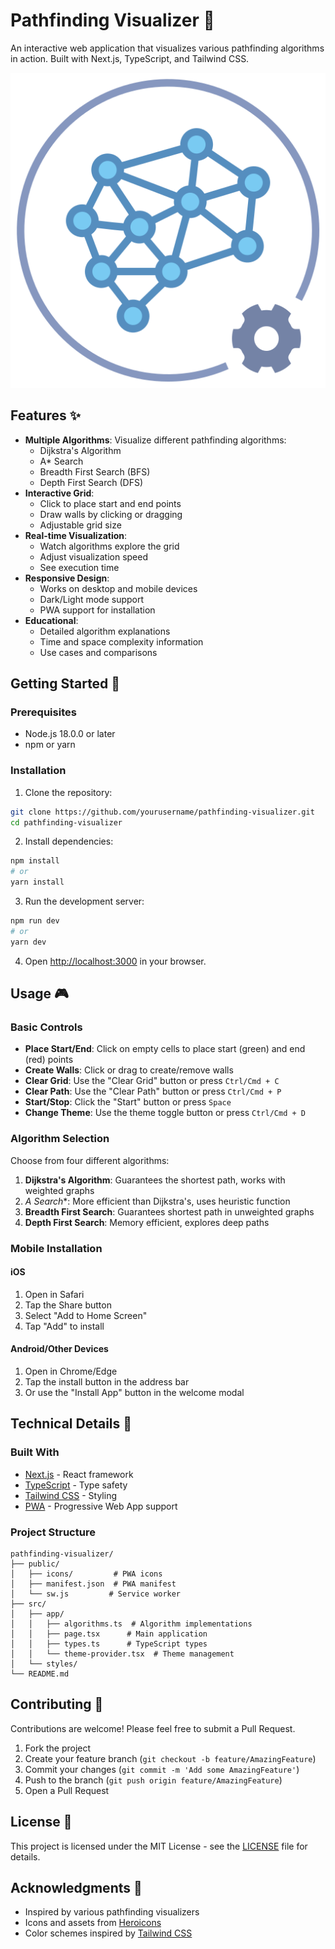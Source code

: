 # Pathfinding Visualizer 🎯

An interactive web application that visualizes various pathfinding algorithms in action. Built with Next.js, TypeScript, and Tailwind CSS.

![Pathfinding Visualizer](public/icons/icon-512x512.png)

## Features ✨

- **Multiple Algorithms**: Visualize different pathfinding algorithms:
  - Dijkstra's Algorithm
  - A* Search
  - Breadth First Search (BFS)
  - Depth First Search (DFS)
- **Interactive Grid**: 
  - Click to place start and end points
  - Draw walls by clicking or dragging
  - Adjustable grid size
- **Real-time Visualization**:
  - Watch algorithms explore the grid
  - Adjust visualization speed
  - See execution time
- **Responsive Design**:
  - Works on desktop and mobile devices
  - Dark/Light mode support
  - PWA support for installation
- **Educational**:
  - Detailed algorithm explanations
  - Time and space complexity information
  - Use cases and comparisons

## Getting Started 🚀

### Prerequisites

- Node.js 18.0.0 or later
- npm or yarn

### Installation

1. Clone the repository:
```bash
git clone https://github.com/yourusername/pathfinding-visualizer.git
cd pathfinding-visualizer
```

2. Install dependencies:
```bash
npm install
# or
yarn install
```

3. Run the development server:
```bash
npm run dev
# or
yarn dev
```

4. Open [http://localhost:3000](http://localhost:3000) in your browser.

## Usage 🎮

### Basic Controls

- **Place Start/End**: Click on empty cells to place start (green) and end (red) points
- **Create Walls**: Click or drag to create/remove walls
- **Clear Grid**: Use the "Clear Grid" button or press `Ctrl/Cmd + C`
- **Clear Path**: Use the "Clear Path" button or press `Ctrl/Cmd + P`
- **Start/Stop**: Click the "Start" button or press `Space`
- **Change Theme**: Use the theme toggle button or press `Ctrl/Cmd + D`

### Algorithm Selection

Choose from four different algorithms:
1. **Dijkstra's Algorithm**: Guarantees the shortest path, works with weighted graphs
2. **A* Search**: More efficient than Dijkstra's, uses heuristic function
3. **Breadth First Search**: Guarantees shortest path in unweighted graphs
4. **Depth First Search**: Memory efficient, explores deep paths

### Mobile Installation

#### iOS
1. Open in Safari
2. Tap the Share button
3. Select "Add to Home Screen"
4. Tap "Add" to install

#### Android/Other Devices
1. Open in Chrome/Edge
2. Tap the install button in the address bar
3. Or use the "Install App" button in the welcome modal

## Technical Details 🔧

### Built With

- [Next.js](https://nextjs.org/) - React framework
- [TypeScript](https://www.typescriptlang.org/) - Type safety
- [Tailwind CSS](https://tailwindcss.com/) - Styling
- [PWA](https://web.dev/progressive-web-apps/) - Progressive Web App support

### Project Structure

```
pathfinding-visualizer/
├── public/
│   ├── icons/         # PWA icons
│   ├── manifest.json  # PWA manifest
│   └── sw.js         # Service worker
├── src/
│   ├── app/
│   │   ├── algorithms.ts  # Algorithm implementations
│   │   ├── page.tsx      # Main application
│   │   ├── types.ts      # TypeScript types
│   │   └── theme-provider.tsx  # Theme management
│   └── styles/
└── README.md
```

## Contributing 🤝

Contributions are welcome! Please feel free to submit a Pull Request.

1. Fork the project
2. Create your feature branch (`git checkout -b feature/AmazingFeature`)
3. Commit your changes (`git commit -m 'Add some AmazingFeature'`)
4. Push to the branch (`git push origin feature/AmazingFeature`)
5. Open a Pull Request

## License 📝

This project is licensed under the MIT License - see the [LICENSE](LICENSE) file for details.

## Acknowledgments 🙏

- Inspired by various pathfinding visualizers
- Icons and assets from [Heroicons](https://heroicons.com/)
- Color schemes inspired by [Tailwind CSS](https://tailwindcss.com/) 